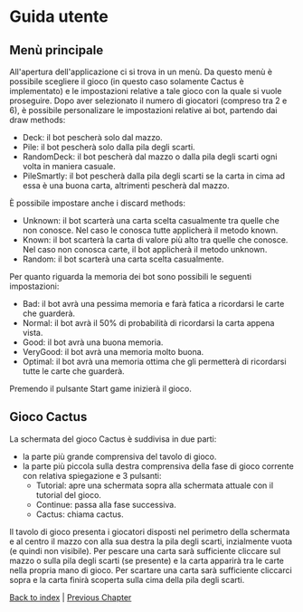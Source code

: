 # Guida utente

## Menù principale

All'apertura dell'applicazione ci si trova in un menù. Da questo menù è possibile scegliere il gioco (in questo caso solamente Cactus è implementato) e le impostazioni relative a tale gioco con la quale si vuole proseguire. Dopo aver selezionato il numero di giocatori (compreso tra 2 e 6), è possibile personalizare le impostazioni relative ai bot, partendo dai draw methods:
- Deck: il bot pescherà solo dal mazzo.
- Pile: il bot pescherà solo dalla pila degli scarti.
- RandomDeck: il bot pescherà dal mazzo o dalla pila degli scarti ogni volta in maniera casuale.
- PileSmartly: il bot pescherà dalla pila degli scarti se la carta in cima ad essa è una buona carta, altrimenti pescherà dal mazzo.

È possibile impostare anche i discard methods:
- Unknown: il bot scarterà una carta scelta casualmente tra quelle che non conosce. Nel caso le conosca tutte applicherà il metodo known.
- Known: il bot scarterà la carta di valore più alto tra quelle che conosce. Nel caso non conosca carte, il bot applicherà il metodo unknown.
- Random: il bot scarterà una carta scelta casualmente.

Per quanto riguarda la memoria dei bot sono possibili le seguenti impostazioni:
- Bad: il bot avrà una pessima memoria e farà fatica a ricordarsi le carte che guarderà.
- Normal: il bot avrà il 50% di probabilità di ricordarsi la carta appena vista.
- Good: il bot avrà una buona memoria.
- VeryGood: il bot avrà una memoria molto buona.
- Optimal: il bot avrà una memoria ottima che gli permetterà di ricordarsi tutte le carte che guarderà.

Premendo il pulsante Start game inizierà il gioco.

## Gioco Cactus

La schermata del gioco Cactus è suddivisa in due parti:
- la parte più grande comprensiva del tavolo di gioco.
- la parte più piccola sulla destra comprensiva della fase di gioco corrente con relativa spiegazione e 3 pulsanti:
  - Tutorial: apre una schermata sopra alla schermata attuale con il tutorial del gioco.
  - Continue: passa alla fase successiva.
  - Cactus: chiama cactus.

Il tavolo di gioco presenta i giocatori disposti nel perimetro della schermata e al centro il mazzo con alla sua destra la pila degli scarti, inzialmente vuota (e quindi non visibile). Per pescare una carta sarà sufficiente cliccare sul mazzo o sulla pila degli scarti (se presente) e la carta apparirà tra le carte nella propria mano di gioco. Per scartare una carta sarà sufficiente cliccarci sopra e la carta finirà scoperta sulla cima della pila degli scarti.

[Back to index](../index.md) |
[Previous Chapter](../8-conclusion/index.md)
